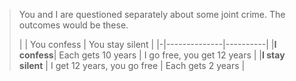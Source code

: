 
> You and I are questioned separately about some joint crime. The outcomes would be these. 
> 
> | | You confess | You stay silent |
|-|--------------|----------|
|**I confess**| Each gets 10 years | I go free, you get 12 years |
|**I stay silent** | I get 12 years, you go free | Each gets 2 years |
